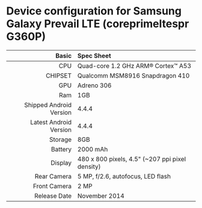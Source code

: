 Device configuration for Samsung Galaxy Prevail LTE (coreprimeltespr G360P)
==================================================

Basic   | Spec Sheet
-------:|:-------------------------
CPU     | Quad-core 1.2 GHz ARM® Cortex™ A53
CHIPSET | Qualcomm MSM8916 Snapdragon 410
GPU     | Adreno 306
Ram     | 1GB
Shipped Android Version | 4.4.4
Latest Android Version | 4.4.4
Storage | 8GB
Battery | 2000 mAh
Display | 480 x 800 pixels, 4.5" (~207 ppi pixel density)
Rear Camera  | 5 MP, f/2.6, autofocus, LED flash
Front Camera | 2 MP
Release Date | November 2014

